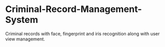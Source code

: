 # Criminal-Record-Management-System
Criminal records with face, fingerprint and iris recognition along with user view management.

